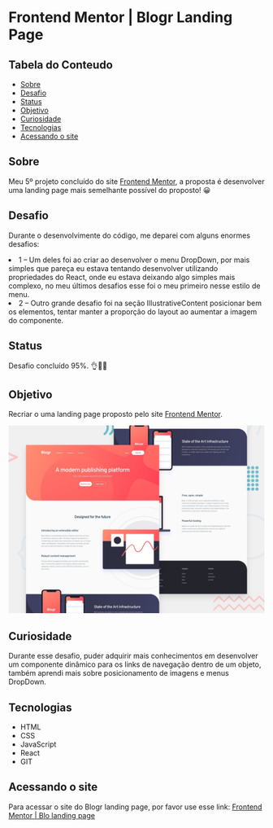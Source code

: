 # Frontend Mentor | Blogr Landing Page

## Tabela do Conteudo

<ul>
<li><a href="#sobre">Sobre</a></li>
<li><a href="#desafio">Desafio</a></li>
<li><a href="#status">Status</a></li>
<li><a href="#objetivo">Objetivo</a></li>
<li><a href="#curiosidade">Curiosidade</a></li>
<li><a href="#tecnologias">Tecnologias</a></li>
<li><a href="#acessando-o-site">Acessando o site</a></li>
</ul>

## Sobre

Meu 5º projeto concluído do site [Frontend Mentor](https://www.frontendmentor.io/challenges/blogr-landing-page-EX2RLAApP/hub), a proposta é desenvolver uma landing page mais semelhante possível do proposto! 😀

<!-- ![Layout do projeto concluído](src/assets/gif/GIF-project.gif) -->


## Desafio

Durante o desenvolvimente do código, me deparei com alguns enormes desafios:

<li>1 – Um deles foi ao criar ao desenvolver o menu DropDown, por mais simples que pareça eu estava tentando desenvolver utilizando propriedades do React, onde eu estava deixando algo simples mais complexo, no meu últimos desafios esse foi o meu primeiro nesse estilo de menu. 

<br/>

<li>2 – Outro grande desafio foi na seção IllustrativeContent posicionar bem os elementos, tentar manter a proporção do layout ao aumentar a imagem do componente.



## Status

Desafio concluído 95%. 👌👨‍💻

## Objetivo

Recriar o uma landing page proposto pelo site [Frontend Mentor](https://www.frontendmentor.io/challenges/blogr-landing-page-EX2RLAApP/hub).

![Layout do projeto proposto](public/design/desktop-preview.jpg)

## Curiosidade

Durante esse desafio, puder adquirir mais conhecimentos em desenvolver um componente dinâmico para os links de navegação dentro de um objeto, também aprendi mais sobre posicionamento de imagens e menus DropDown.

## Tecnologias

<ul>
<li>HTML</li>
<li>CSS</li>
<li>JavaScript</li>
<li>React</li>
<li>GIT</li>
</ul>

## Acessando o site

Para acessar o site do Blogr landing page, por favor use esse link: <a href="https://desafio-blogr-landing-page-main.vercel.app/" target="_blank">Frontend Mentor | Blo landing page</a>